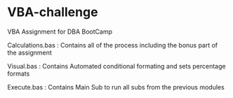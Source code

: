 # VBA-challenge
VBA Assignment for DBA BootCamp


Calculations.bas : Contains all of the process including the bonus part of the assignment 



Visual.bas : Contains Automated conditional formating and sets percentage formats 



Execute.bas : Contains Main Sub to run all subs from the previous modules
